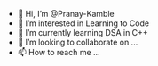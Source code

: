 - 👋 Hi, I’m @Pranay-Kamble
- 👀 I’m interested in Learning to Code
- 🌱 I’m currently learning DSA in C++
- 💞️ I’m looking to collaborate on ...
- 📫 How to reach me ...

<!---
Pranay-Kamble/Pranay-Kamble is a ✨ special ✨ repository because its `README.md` (this file) appears on your GitHub profile.
You can click the Preview link to take a look at your changes.
--->
